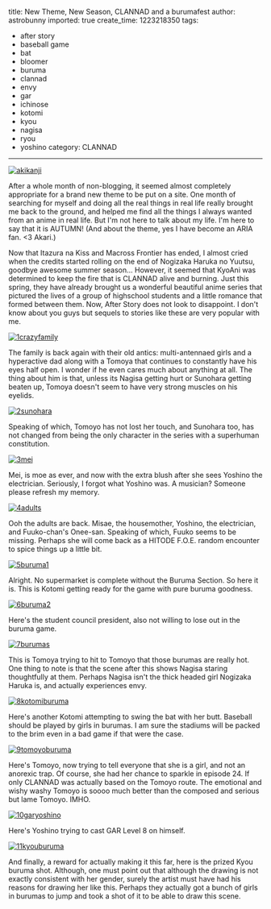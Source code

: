 title: New Theme, New Season, CLANNAD and a burumafest
author: astrobunny
imported: true
create_time: 1223218350
tags:
- after story
- baseball game
- bat
- bloomer
- buruma
- clannad
- envy
- gar
- ichinose
- kotomi
- kyou
- nagisa
- ryou
- yoshino
category: CLANNAD
---
 [![](wp-uploads/2008/10/akikanji.png "akikanji")](/images/wp-uploads/2008/10/akikanji.png)  
  
After a whole month of non-blogging, it seemed almost completely appropriate for a brand new theme to be put on a site. One month of searching for myself and doing all the real things in real life really brought me back to the ground, and helped me find all the things I always wanted from an anime in real life. But I'm not here to talk about my life. I'm here to say that it is AUTUMN! (And about the theme, yes I have become an ARIA fan. \<3 Akari.)  
  
<!--more-->  
  
Now that Itazura na Kiss and Macross Frontier has ended, I almost cried when the credits started rolling on the end of Nogizaka Haruka no Yuutsu, goodbye awesome summer season... However, it seemed that KyoAni was determined to keep the fire that is CLANNAD alive and burning. Just this spring, they have already brought us a wonderful beautiful anime series that pictured the lives of a group of highschool students and a little romance that formed between them. Now, After Story does not look to disappoint. I don't know about you guys but sequels to stories like these are very popular with me.  
  
 [![](wp-uploads/2008/10/1crazyfamily-500x375.jpg "1crazyfamily")](/images/wp-uploads/2008/10/1crazyfamily.jpg)  
  
The family is back again with their old antics: multi-antennaed girls and a hyperactive dad along with a Tomoya that continues to constantly have his eyes half open. I wonder if he even cares much about anything at all. The thing about him is that, unless its Nagisa getting hurt or Sunohara getting beaten up, Tomoya doesn't seem to have very strong muscles on his eyelids.  
  
 [![](wp-uploads/2008/10/2sunohara-500x375.jpg "2sunohara")](/images/wp-uploads/2008/10/2sunohara.jpg)  
  
Speaking of which, Tomoyo has not lost her touch, and Sunohara too, has not changed from being the only character in the series with a superhuman constitution.  
  
 [![](wp-uploads/2008/10/3mei-500x375.jpg "3mei")](/images/wp-uploads/2008/10/3mei.jpg)  
  
Mei, is moe as ever, and now with the extra blush after she sees Yoshino the electrician. Seriously, I forgot what Yoshino was. A musician? Someone please refresh my memory.  
  
 [![](wp-uploads/2008/10/4adults-500x375.jpg "4adults")](/images/wp-uploads/2008/10/4adults.jpg)  
  
Ooh the adults are back. Misae, the housemother, Yoshino, the electrician, and Fuuko-chan's Onee-san. Speaking of which, Fuuko seems to be missing. Perhaps she will come back as a HITODE F.O.E. random encounter to spice things up a little bit.  
  
 [![](wp-uploads/2008/10/5buruma1-500x375.jpg "5buruma1")](/images/wp-uploads/2008/10/5buruma1.jpg)  
  
Alright. No supermarket is complete without the Buruma Section. So here it is. This is Kotomi getting ready for the game with pure buruma goodness.  
  
 [![](wp-uploads/2008/10/6buruma2-500x375.jpg "6buruma2")](/images/wp-uploads/2008/10/6buruma2.jpg)  
  
Here's the student council president, also not willing to lose out in the buruma game.  
  
 [![](wp-uploads/2008/10/7burumas-500x375.jpg "7burumas")](/images/wp-uploads/2008/10/7burumas.jpg)  
  
This is Tomoya trying to hit to Tomoyo that those burumas are really hot. One thing to note is that the scene after this shows Nagisa staring thoughtfully at them. Perhaps Nagisa isn't the thick headed girl Nogizaka Haruka is, and actually experiences envy.  
  
 [![](wp-uploads/2008/10/8kotomiburuma-500x375.jpg "8kotomiburuma")](/images/wp-uploads/2008/10/8kotomiburuma.jpg)  
  
Here's another Kotomi attempting to swing the bat with her butt. Baseball should be played by girls in burumas. I am sure the stadiums will be packed to the brim even in a bad game if that were the case.  
  
 [![](wp-uploads/2008/10/9tomoyoburuma-500x375.jpg "9tomoyoburuma")](/images/wp-uploads/2008/10/9tomoyoburuma.jpg)  
  
Here's Tomoyo, now trying to tell everyone that she is a girl, and not an anorexic trap. Of course, she had her chance to sparkle in episode 24. If only CLANNAD was actually based on the Tomoyo route. The emotional and wishy washy Tomoyo is soooo much better than the composed and serious but lame Tomoyo. IMHO.  
  
 [![](wp-uploads/2008/10/10garyoshino-500x375.jpg "10garyoshino")](/images/wp-uploads/2008/10/10garyoshino.jpg)  
  
Here's Yoshino trying to cast GAR Level 8 on himself.  
  
 [![](wp-uploads/2008/10/11kyouburuma-500x375.jpg "11kyouburuma")](/images/wp-uploads/2008/10/11kyouburuma.jpg)  
  
And finally, a reward for actually making it this far, here is the prized Kyou buruma shot. Although, one must point out that although the drawing is not exactly consistent with her gender, surely the artist must have had his reasons for drawing her like this. Perhaps they actually got a bunch of girls in burumas to jump and took a shot of it to be able to draw this scene.